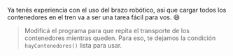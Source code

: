 <gs-attire attire-url="https://raw.githubusercontent.com/MumukiProject/mumuki-guia-gobstones-brazos-roboticos-secundaria/master/assets/attires/config_1581433346121.json"></gs-attire>

Ya tenés experiencia con el uso del brazo robótico, así que cargar todos los contenedores en el tren va a ser una tarea fácil para vos. :smile:

> Modificá el programa para que repita el transporte de los contenedores mientras queden. Para eso, te dejamos la condición `hayContenedores()` lista para usar.